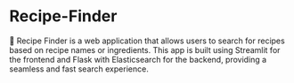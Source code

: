 # Recipe-Finder
🍳 Recipe Finder is a web application that allows users to search for recipes based on recipe names or ingredients. This app is built using Streamlit for the frontend and Flask with Elasticsearch for the backend, providing a seamless and fast search experience.
